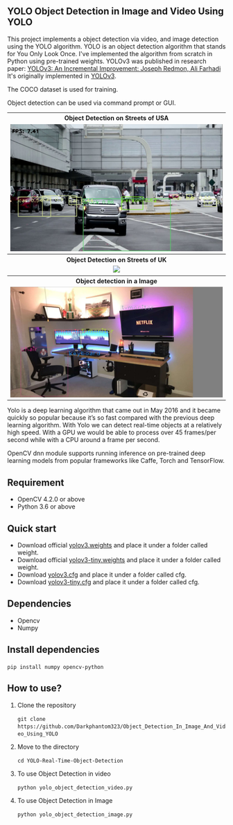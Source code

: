 ## YOLO Object Detection in Image and Video Using YOLO

This project implements a object detection via video, and image detection using the YOLO algorithm. YOLO is an object detection algorithm that stands for You Only Look Once. I've implemented the algorithm from scratch in Python using pre-trained weights. YOLOv3 was published in research paper: <a href="https://pjreddie.com/media/files/papers/YOLOv3.pdf" rel="nofollow">YOLOv3: An Incremental Improvement: Joseph Redmon, Ali Farhadi</a> It's originally implemented in <a href="https://github.com/pjreddie/darknet">YOLOv3</a>.

The COCO dataset is used for training.

Object detection can be used via command prompt or GUI.

<table>
  <tbody>
	<tr align="center">
		<th><strong>Object Detection on Streets of USA </strong></th>
	</tr>
	<tr align="center">
		<td><img src="https://github.com/Darkphantom323/Object_Detection_In_Image_And_Video_Using_YOLO/blob/main/doc/detector1.jpg"></td>		
	</tr>
	<tr align="center">
		<th><strong>Object Detection on Streets of UK </strong></th>
	</tr>
	<tr align="center">
		<td><img src="https://github.com/Darkphantom323/Object_Detection_In_Image_And_Video_Using_YOLO/blob/main/doc/detector2.gif"></td>
	</tr>
	<tr align="center">
		<th><strong>Object detection in a Image </strong></th>
	</tr>
	<tr align="center">
		<td style="width: 100%;"><img src="https://github.com/Darkphantom323/Object_Detection_In_Image_And_Video_Using_YOLO/blob/main/doc/webcam_detector.jpg"></td>
	</tr>
</tbody>
</table>

Yolo is a deep learning algorithm that came out in May 2016 and it became quickly so popular because it’s so fast compared with the previous deep learning algorithm.
With Yolo we can detect real-time objects at a relatively high speed. With a GPU we would be able to process over 45 frames/per second while with a CPU around a frame per second.

OpenCV dnn module supports running inference on pre-trained deep learning models from popular frameworks like Caffe, Torch and TensorFlow.

## Requirement
<ul>
<li>OpenCV 4.2.0 or above </li>
<li>Python 3.6 or above</li>
</ul>

## Quick start
<ul>
  <li>Download official <a href="https://pjreddie.com/media/files/yolov3.weights" rel="nofollow">yolov3.weights</a> and place it under a folder called weight.</li>
  <li>Download official <a href="https://pjreddie.com/media/files/yolov3-tiny.weights" rel="nofollow">yolov3-tiny.weights</a> and place it under a folder called weight.</li>
  <li>Download <a href="https://github.com/pjreddie/darknet/blob/master/cfg/yolov3.cfg">yolov3.cfg</a> and place it under a folder called cfg.</li>
  <li>Download <a href="https://github.com/pjreddie/darknet/blob/master/cfg/yolov3-tiny.cfg">yolov3-tiny.cfg</a> and place it under a folder called cfg.</li>
</ul>

## Dependencies
<ul>
<li>Opencv</li>
<li>Numpy</li>
</ul>

## Install dependencies
<p><code>pip install numpy opencv-python</code></p>

## How to use?
<ol>
  <li>Clone the repository</li>
  <p><code>git clone https://github.com/Darkphantom323/Object_Detection_In_Image_And_Video_Using_YOLO</code></p>
</ol>
<ol start="2">
  <li>Move to the directory</li>
  <p><code>cd YOLO-Real-Time-Object-Detection</code></p>
</ol>
<ol start="3">
  <li>To use Object Detection in video</li>
  <p><code>python yolo_object_detection_video.py</code></p>
</ol>
<ol start="4">
  <li>To use Object Detection in Image </li>
  <p><code>python yolo_object_detection_image.py</code></p>
</ol>


